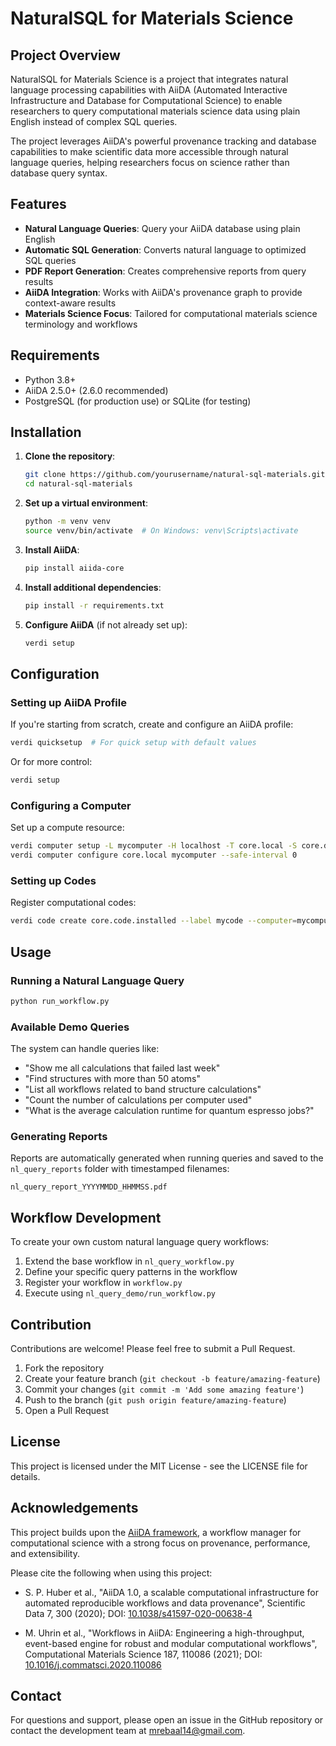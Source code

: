 # NaturalSQL for Materials Science

## Project Overview

NaturalSQL for Materials Science is a project that integrates natural language processing capabilities with AiiDA (Automated Interactive Infrastructure and Database for Computational Science) to enable researchers to query computational materials science data using plain English instead of complex SQL queries.

The project leverages AiiDA's powerful provenance tracking and database capabilities to make scientific data more accessible through natural language queries, helping researchers focus on science rather than database query syntax.

## Features

- **Natural Language Queries**: Query your AiiDA database using plain English
- **Automatic SQL Generation**: Converts natural language to optimized SQL queries
- **PDF Report Generation**: Creates comprehensive reports from query results
- **AiiDA Integration**: Works with AiiDA's provenance graph to provide context-aware results
- **Materials Science Focus**: Tailored for computational materials science terminology and workflows



## Requirements

- Python 3.8+
- AiiDA 2.5.0+ (2.6.0 recommended)
- PostgreSQL (for production use) or SQLite (for testing)

## Installation

1. **Clone the repository**:
   ```bash
   git clone https://github.com/yourusername/natural-sql-materials.git
   cd natural-sql-materials
   ```

2. **Set up a virtual environment**:
   ```bash
   python -m venv venv
   source venv/bin/activate  # On Windows: venv\Scripts\activate
   ```

3. **Install AiiDA**:
   ```bash
   pip install aiida-core
   ```

4. **Install additional dependencies**:
   ```bash
   pip install -r requirements.txt
   ```

5. **Configure AiiDA** (if not already set up):
   ```bash
   verdi setup
   ```

## Configuration

### Setting up AiiDA Profile

If you're starting from scratch, create and configure an AiiDA profile:

```bash
verdi quicksetup  # For quick setup with default values
```

Or for more control:

```bash
verdi setup
```

### Configuring a Computer

Set up a compute resource:

```bash
verdi computer setup -L mycomputer -H localhost -T core.local -S core.direct -w /path/to/work/dir
verdi computer configure core.local mycomputer --safe-interval 0
```

### Setting up Codes

Register computational codes:

```bash
verdi code create core.code.installed --label mycode --computer=mycomputer --default-calc-job-plugin plugin.name --filepath-executable=/path/to/executable
```

## Usage

### Running a Natural Language Query

```bash
python run_workflow.py 
```

### Available Demo Queries

The system can handle queries like:

- "Show me all calculations that failed last week"
- "Find structures with more than 50 atoms"
- "List all workflows related to band structure calculations"
- "Count the number of calculations per computer used"
- "What is the average calculation runtime for quantum espresso jobs?"

### Generating Reports

Reports are automatically generated when running queries and saved to the `nl_query_reports` folder with timestamped filenames:

```
nl_query_report_YYYYMMDD_HHMMSS.pdf
```

## Workflow Development

To create your own custom natural language query workflows:

1. Extend the base workflow in `nl_query_workflow.py`
2. Define your specific query patterns in the workflow
3. Register your workflow in `workflow.py`
4. Execute using `nl_query_demo/run_workflow.py`

## Contribution

Contributions are welcome! Please feel free to submit a Pull Request.

1. Fork the repository
2. Create your feature branch (`git checkout -b feature/amazing-feature`)
3. Commit your changes (`git commit -m 'Add some amazing feature'`)
4. Push to the branch (`git push origin feature/amazing-feature`)
5. Open a Pull Request

## License

This project is licensed under the MIT License - see the LICENSE file for details.

## Acknowledgements

This project builds upon the [AiiDA framework](https://www.aiida.net), a workflow manager for computational science with a strong focus on provenance, performance, and extensibility.

Please cite the following when using this project:

* S. P. Huber et al., "AiiDA 1.0, a scalable computational infrastructure for automated reproducible workflows and data provenance", Scientific Data 7, 300 (2020); DOI: [10.1038/s41597-020-00638-4](https://doi.org/10.1038/s41597-020-00638-4)

* M. Uhrin et al., "Workflows in AiiDA: Engineering a high-throughput, event-based engine for robust and modular computational workflows", Computational Materials Science 187, 110086 (2021); DOI: [10.1016/j.commatsci.2020.110086](https://doi.org/10.1016/j.commatsci.2020.110086)

## Contact

For questions and support, please open an issue in the GitHub repository or contact the development team at [mrebaal14@gmail.com](mailto:mrebaal14@gmail.com).
